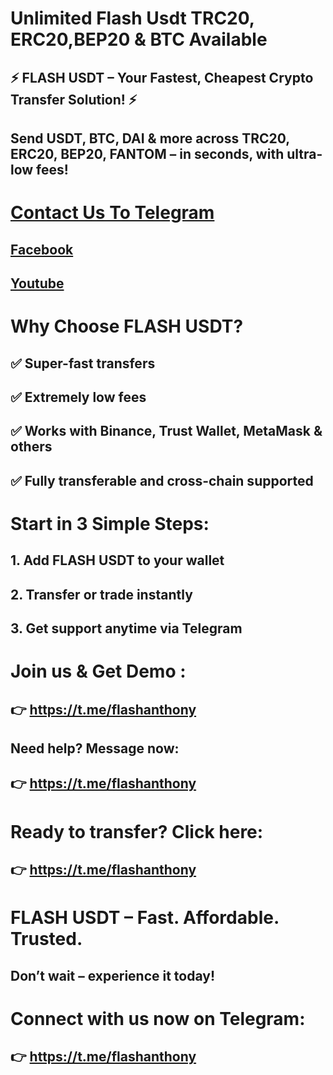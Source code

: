 # Unlimited  Flash Usdt TRC20, ERC20,BEP20  & BTC Available 
## ⚡️ FLASH USDT – Your Fastest, Cheapest Crypto Transfer Solution! ⚡️

## Send USDT, BTC, DAI & more across TRC20, ERC20, BEP20, FANTOM – in seconds, with ultra-low fees!

# [Contact Us To Telegram](https://t.me/flashanthony)
## [Facebook](https://www.facebook.com/flash.anthony.2025)
## [Youtube](https://youtube.com/shorts/yBP6vMAozWQ?si=TeqiC8mRVTlCgRRM)
# Why Choose FLASH USDT?
## ✅ Super-fast transfers
## ✅ Extremely low fees
## ✅ Works with Binance, Trust Wallet, MetaMask & others
## ✅ Fully transferable and cross-chain supported

# Start in 3 Simple Steps:

## 1. Add FLASH USDT to your wallet


## 2. Transfer or trade instantly


## 3. Get support anytime via Telegram



# Join us & Get Demo :
## 👉 https://t.me/flashanthony
## Need help? Message now:
## 👉 https://t.me/flashanthony
# Ready to transfer? Click here:
## 👉 https://t.me/flashanthony

# FLASH USDT – Fast. Affordable. Trusted.
## Don’t wait – experience it today!
# Connect with us now on Telegram:
## 👉 https://t.me/flashanthony
